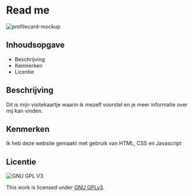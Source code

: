 # Read me

![profilecard-mockup](https://github.com/Demivdm/your-tribe-profile-card/assets/112861166/bd0e8dfa-636f-4fdf-8e06-7a08ca6eb8a3)

## Inhoudsopgave
* Beschrijving
* Kenmerken
* Licentie

## Beschrijving

Dit is mijn visitekaartje waarin ik mezelf voorstel en je meer informatie over mij kan vinden.

## Kenmerken

Ik heb deze website gemaakt met gebruik van HTML, CSS en Javascript

## Licentie

![GNU GPL V3](https://www.gnu.org/graphics/gplv3-127x51.png)

This work is licensed under [GNU GPLv3](./LICENSE).

